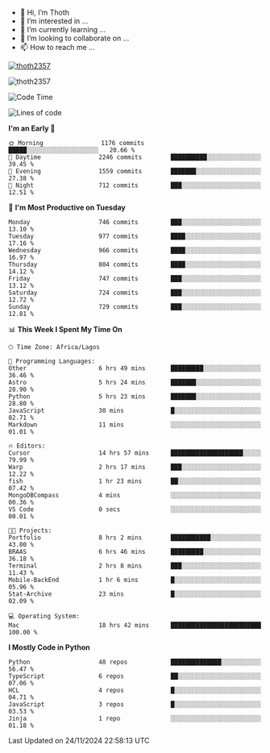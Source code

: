 <!---
thoth2357/thoth2357 is a ✨ special ✨ repository because its `README.md` (this file) appears on your GitHub profile.
You can click the Preview link to take a look at your changes.
--->

- 👋 Hi, I’m Thoth
- 👀 I’m interested in ...
- 🌱 I’m currently learning ...
- 💞️ I’m looking to collaborate on ...
- 📫 How to reach me ...


<p align="left"> <a href="https://github.com/ryo-ma/github-profile-trophy"><img src="https://github-profile-trophy.vercel.app/?username=thoth2357&theme=gruvbox&no-bg=true&no-frame=false&title=MultiLanguage,Commits,Repositories,Stars,Followers,PullRequest,Reviews,Issues" alt="thoth2357" /></a> </p>

<p align="left"> <img src="https://komarev.com/ghpvc/?username=thoth2357&label=Profile%20views&color=0e75b6&style=flat" alt="thoth2357" /> </p>

<!--START_SECTION:waka-->
![Code Time](http://img.shields.io/badge/Code%20Time-3%2C419%20hrs%2012%20mins-blue)

![Lines of code](https://img.shields.io/badge/From%20Hello%20World%20I%27ve%20Written-30.5%20million%20lines%20of%20code-blue)

**I'm an Early 🐤** 

```text
🌞 Morning                1176 commits        █████░░░░░░░░░░░░░░░░░░░░   20.66 % 
🌆 Daytime                2246 commits        ██████████░░░░░░░░░░░░░░░   39.45 % 
🌃 Evening                1559 commits        ███████░░░░░░░░░░░░░░░░░░   27.38 % 
🌙 Night                  712 commits         ███░░░░░░░░░░░░░░░░░░░░░░   12.51 % 
```
📅 **I'm Most Productive on Tuesday** 

```text
Monday                   746 commits         ███░░░░░░░░░░░░░░░░░░░░░░   13.10 % 
Tuesday                  977 commits         ████░░░░░░░░░░░░░░░░░░░░░   17.16 % 
Wednesday                966 commits         ████░░░░░░░░░░░░░░░░░░░░░   16.97 % 
Thursday                 804 commits         ████░░░░░░░░░░░░░░░░░░░░░   14.12 % 
Friday                   747 commits         ███░░░░░░░░░░░░░░░░░░░░░░   13.12 % 
Saturday                 724 commits         ███░░░░░░░░░░░░░░░░░░░░░░   12.72 % 
Sunday                   729 commits         ███░░░░░░░░░░░░░░░░░░░░░░   12.81 % 
```


📊 **This Week I Spent My Time On** 

```text
🕑︎ Time Zone: Africa/Lagos

💬 Programming Languages: 
Other                    6 hrs 49 mins       █████████░░░░░░░░░░░░░░░░   36.46 % 
Astro                    5 hrs 24 mins       ███████░░░░░░░░░░░░░░░░░░   28.90 % 
Python                   5 hrs 23 mins       ███████░░░░░░░░░░░░░░░░░░   28.80 % 
JavaScript               30 mins             █░░░░░░░░░░░░░░░░░░░░░░░░   02.71 % 
Markdown                 11 mins             ░░░░░░░░░░░░░░░░░░░░░░░░░   01.01 % 

🔥 Editors: 
Cursor                   14 hrs 57 mins      ████████████████████░░░░░   79.99 % 
Warp                     2 hrs 17 mins       ███░░░░░░░░░░░░░░░░░░░░░░   12.22 % 
fish                     1 hr 23 mins        ██░░░░░░░░░░░░░░░░░░░░░░░   07.42 % 
MongoDBCompass           4 mins              ░░░░░░░░░░░░░░░░░░░░░░░░░   00.36 % 
VS Code                  0 secs              ░░░░░░░░░░░░░░░░░░░░░░░░░   00.01 % 

🐱‍💻 Projects: 
Portfolio                8 hrs 2 mins        ███████████░░░░░░░░░░░░░░   43.00 % 
BRAAS                    6 hrs 46 mins       █████████░░░░░░░░░░░░░░░░   36.18 % 
Terminal                 2 hrs 8 mins        ███░░░░░░░░░░░░░░░░░░░░░░   11.43 % 
Mobile-BackEnd           1 hr 6 mins         █░░░░░░░░░░░░░░░░░░░░░░░░   05.96 % 
Stat-Archive             23 mins             █░░░░░░░░░░░░░░░░░░░░░░░░   02.09 % 

💻 Operating System: 
Mac                      18 hrs 42 mins      █████████████████████████   100.00 % 
```

**I Mostly Code in Python** 

```text
Python                   48 repos            ██████████████░░░░░░░░░░░   56.47 % 
TypeScript               6 repos             ██░░░░░░░░░░░░░░░░░░░░░░░   07.06 % 
HCL                      4 repos             █░░░░░░░░░░░░░░░░░░░░░░░░   04.71 % 
JavaScript               3 repos             █░░░░░░░░░░░░░░░░░░░░░░░░   03.53 % 
Jinja                    1 repo              ░░░░░░░░░░░░░░░░░░░░░░░░░   01.18 % 
```




 Last Updated on 24/11/2024 22:58:13 UTC
<!--END_SECTION:waka-->
<!--![](http://github-profile-summary-cards.vercel.app/api/cards/profile-details?username=thoth2357&theme=2077)

![](http://github-profile-summary-cards.vercel.app/api/cards/stats?username=thoth2357&theme=2077)![](http://github-profile-summary-cards.vercel.app/api/cards/productive-time?username=thoth2357&theme=2077&utcOffset=8) -->
